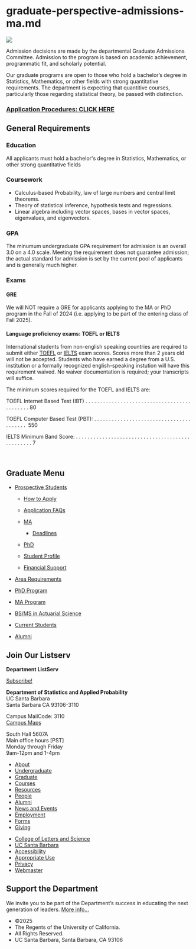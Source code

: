 # graduate-perspective-admissions-ma.md

![](/sites/secure.lsit.ucsb.edu.stat.d7/files/sitefiles/Photos/ucsb7-web.jpg)

Admission decisions are made by the departmental Graduate Admissions Committee. Admission to the program is based on academic achievement, programmatic fit, and scholarly potential. 

Our graduate programs are open to those who hold a bachelor’s degree in Statistics, Mathematics, or other fields with strong quantitative requirements. The department is expecting that quantitive courses, particularly those regarding statistical theory, be passed with distinction.

### [Application Procedures: CLICK HERE](/graduate/perspective/apply)

## General Requirements

### Education

All applicants must hold a bachelor's degree in Statistics, Mathematics, or other strong quantitative fields

### Coursework

- Calculus-based Probability, law of large numbers and central limit theorems.
- Theory of statistical inference, hypothesis tests and regressions.
- Linear algebra including vector spaces, bases in vector spaces, eigenvalues, and eigenvectors.

### GPA

The minumum undergraduate GPA requirement for admission is an overall 3.0 on a 4.0 scale. Meeting the requirement does not guarantee admission; the actual standard for admission is set by the current pool of applicants and is generally much higher.

### Exams

#### GRE

We will NOT require a GRE for applicants applying to the MA or PhD program in the Fall of 2024 (i.e. applying to be part of the entering class of Fall 2025).

#### Language proficiency exams: TOEFL or IELTS

International students from non-english speaking countries are required to submit either [TOEFL](http://www.ets.org/toefl) or [IELTS](http://www.ielts.org/) exam scores. Scores more than 2 years old will not be accepted. Students who have earned a degree from a U.S. institution or a formally recognized english-speaking instution will have this requirement waived. No waiver documentation is required; your transcripts will suffice.

The minimum scores required for the TOEFL and IELTS are:

TOEFL Internet Based Test (IBT) . . . . . . . . . . . . . . . . . . . . . . . . . . . . . . . . . . . . . . . . . . . . 80

TOEFL Computer Based Test (PBT): . . . . . . . . . . . . . . . . . . . . . . . . . . . . . . . . . . . . . . . .  550

IELTS Minimum Band Score: . . . . . . . . . . . . . . . . . . . . . . . . . . . . . . . . . . . . . . . . . . . . . . . . 7

 

## Graduate Menu

- [Prospective Students](/graduate/prospective "Prospective Students")
  
  - [How to Apply](/graduate/perspective/apply "How to Apply")
  - [Application FAQs](/graduate/perspective/application/faq "Application FAQs")
  - [MA](/graduate/perspective/admissions/ma "MA in Statistics")
    
    - [Deadlines](/graduate/perspective/admissions/ma/deadlines "MA Deadlines")
  - [PhD](/graduate/perspective/admissions/phd "PhD in Statistics and Applied Probability")
  - [Student Profile](/graduate/perspective/admissions/profiles "Student Profile")
  - [Financial Support](/graduate/current/financial "Financial Support")
- [Area Requirements](/graduate/area-requirements "Graduate Area Requirements")
- [PhD Program](/graduate/phd "PhD in Statistics and Applied Probability")
- [MA Program](/graduate/ma "MA in Statistics")
- [BS/MS in Actuarial Science](/undergrad/actuarial-science/bs-ms "BS/MS in Actuarial Science")
- [Current Students](/graduate/current "Current Graduate Students")
- [Alumni](/graduate/alumni "Graduate Alumni")

## Join Our Listserv

**Department ListServ**

[Subscribe!](https://groups.google.com/u/1/a/pstat.ucsb.edu/g/pstat-undergrad?hl=en)

**Department of Statistics and Applied Probability**  
UC Santa Barbara  
Santa Barbara CA 93106-3110

Campus MailCode: 3110  
[Campus Maps](http://www.aw.id.ucsb.edu/maps/)

South Hall 5607A  
Main office hours \[PST]  
Monday through Friday  
9am-12pm and 1-4pm

- [About](/about "About")
- [Undergraduate](/undergrad)
- [Graduate](/graduate)
- [Courses](/courses)
- [Resources](/resources "Resources")
- [People](/people)
- [Alumni](/alumni "Undergraduate Alumni")
- [News and Events](/news)
- [Employment](/about/employment "Employment")
- [Forms](/forms "Forms")
- [Giving](/giving "Giving")

<!--THE END-->

- [College of Letters and Science](http://www.college.ucsb.edu "College of Letters and Science")
- [UC Santa Barbara](http://www.ucsb.edu "UC Santa Barbara")
- [Accessibility](/accessibility "Accessibility")
- [Appropriate Use](http://www.policy.ucsb.edu/terms_of_use/ "Appropriate Use")
- [Privacy](http://www.policy.ucsb.edu/privacy-notification/ "Privacy")
- [Webmaster](mailto:help@pstat.ucsb.edu "Webmaster")

## Support the Department

We invite you to be part of the Department’s success in educating the next generation of leaders. [More info...](/giving)

- ©2025
- The Regents of the University of California.
- All Rights Reserved.
- UC Santa Barbara, Santa Barbara, CA 93106